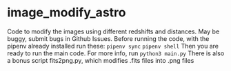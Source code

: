 # image_modify_astro
Code to modify the images using different redshifts and distances.
May be buggy, submit bugs in Github Issues.
Before running the code, with the pipenv already installed run these:
`pipenv sync`
`pipenv shell`
Then you are ready to run the main code.
For more info, run `python3 main.py`
There is also a bonus script fits2png.py, which modifies .fits files into .png files
